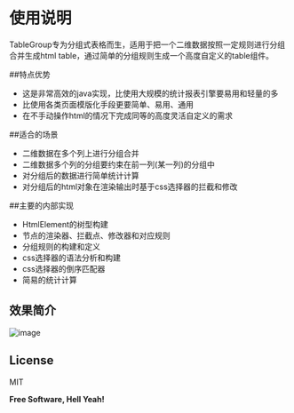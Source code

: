 使用说明
=========

TableGroup专为分组式表格而生，适用于把一个二维数据按照一定规则进行分组合并生成html table，通过简单的分组规则生成一个高度自定义的table组件。

##特点优势

- 这是非常高效的java实现，比使用大规模的统计报表引擎要易用和轻量的多
- 比使用各类页面模版化手段更要简单、易用、通用
- 在不手动操作html的情况下完成同等的高度灵活自定义的需求

##适合的场景

- 二维数据在多个列上进行分组合并
- 二维数据多个列的分组要约束在前一列(某一列)的分组中
- 对分组后的数据进行简单统计计算
- 对分组后的html对象在渲染输出时基于css选择器的拦截和修改

##主要的内部实现

- HtmlElement的树型构建
- 节点的渲染器、拦截点、修改器和对应规则
- 分组规则的构建和定义
- css选择器的语法分析和构建
- css选择器的倒序匹配器
- 简易的统计计算

## 效果简介

![image](https://github.com/spance/tableGroup/raw/master/screenshots/tableGroup-demo.png)


License
----

MIT

**Free Software, Hell Yeah!**